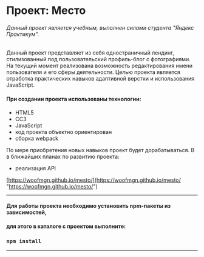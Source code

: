 # Проект: Место

###### Данный проект является учебным, выполнен силами студента "Яндекс Практикум".

Данный проект представляет из себя одностраничный лендинг, стилизованный под пользовательский профиль-блог с фотографиями.
На текущий момент реализована возможность редактирования имени пользователя и его сферы деятельности.
Целью проекта является отработка практических навыков адаптивной верстки и использования JavaScript.

#### При создании проекта использованы технологии:
* HTML5
* CC3
* JavaScript
* код проекта объектно ориентирован
* сборка webpack

По мере приобретения новых навыков проект будет дорабатываться. В в ближайших планах по развитию проекта:
- реализация API

[https://woofmgn.github.io/mesto/](https://woofmgn.github.io/mesto/ "https://woofmgn.github.io/mesto/")

___

#### Для работы проекта необходимо установить npm-пакеты из зависимостей,
#### для этого в каталоге с проектом выполните:
### `npm install`
___
